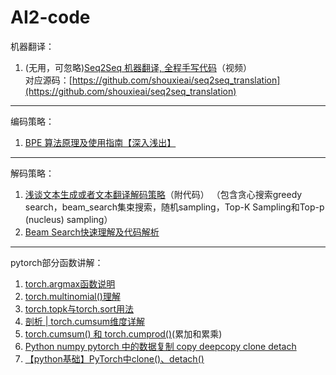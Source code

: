 # AI2-code
机器翻译：
1. (无用，可忽略)[Seq2Seq 机器翻译, 全程手写代码](https://www.bilibili.com/video/BV1hf4y1u7ez?p=2&vd_source=14b5aa0f75150f92a422f3d1987176ce)（视频）  
对应源码：[https://github.com/shouxieai/seq2seq_translation](https://github.com/shouxieai/seq2seq_translation)
<hr>

编码策略：
1. [BPE 算法原理及使用指南【深入浅出】](https://blog.csdn.net/a1097304791/article/details/122068153)
<hr>

解码策略：
1. [浅谈文本生成或者文本翻译解码策略](https://blog.csdn.net/HUSTHY/article/details/115028696)（附代码）
（包含贪心搜索greedy search，beam_search集束搜索，随机sampling，Top-K Sampling和Top-p (nucleus) sampling）
2. [Beam Search快速理解及代码解析](https://blog.csdn.net/qq_41466892/article/details/121119550)

<hr>

pytorch部分函数讲解：
1. [torch.argmax函数说明](https://blog.csdn.net/weixin_42494287/article/details/92797061)
2. [torch.multinomial()理解](https://blog.csdn.net/monchin/article/details/79787621)
3. [torch.topk与torch.sort用法](https://blog.csdn.net/weixin_43818631/article/details/121771760)
4. [剖析 | torch.cumsum维度详解](https://blog.csdn.net/songxiaolingbaobao/article/details/114580364)
5. [torch.cumsum() 和 torch.cumprod()](https://blog.csdn.net/qq_30122359/article/details/102955570)(累加和累乘)
6. [Python numpy pytorch 中的数据复制 copy deepcopy clone detach](https://blog.csdn.net/qq_40728667/article/details/122161029)
7. [【python基础】PyTorch中clone()、detach()](https://blog.csdn.net/dujuancao11/article/details/121563226)
